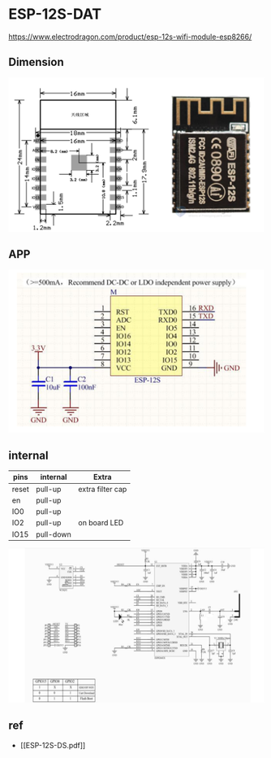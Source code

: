 
# ESP-12S-DAT

https://www.electrodragon.com/product/esp-12s-wifi-module-esp8266/


## Dimension 

![](2024-03-20-18-42-00.png)


## APP

![](50-48-15-16-12-2022.png)

## internal 

| pins  | internal  | Extra            |
| ----- | --------- | ---------------- |
| reset | pull-up   | extra filter cap |
| en    | pull-up   |                  |
| IO0   | pull-up   |                  |
| IO2   | pull-up   | on board LED     |
| IO15  | pull-down |                  |

![](56-45-15-16-12-2022.png)



## ref 

- [[ESP-12S-DS.pdf]]